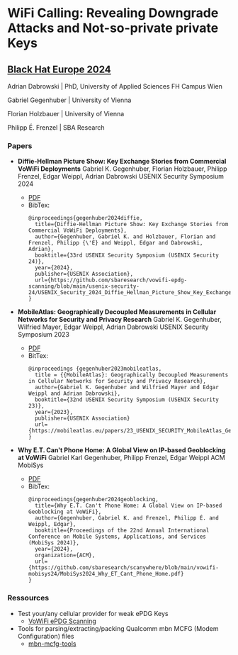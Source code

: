 # WiFi Calling: Revealing Downgrade Attacks and Not-so-private private Keys
## [Black Hat Europe 2024 ](https://www.blackhat.com/eu-24/briefings/schedule/#wifi-calling-revealing-downgrade-attacks-and-not-so-private-private-keys-42490)

Adrian Dabrowski  |  PhD, University of Applied Sciences FH Campus Wien

Gabriel Gegenhuber  |  University of Vienna

Florian Holzbauer  |  University of Vienna

Philipp É. Frenzel  |  SBA Research

### Papers
* **Diffie-Hellman Picture Show: Key Exchange Stories from Commercial VoWiFi Deployments**
  Gabriel K. Gegenhuber, Florian Holzbauer, Philipp Frenzel, Edgar Weippl, Adrian Dabrowski
  USENIX Security Symposium 2024
  * [PDF](https://github.com/sbaresearch/vowifi-epdg-scanning/blob/main/usenix-security-24/USENIX_Security_2024_Diffie_Hellman_Picture_Show_Key_Exchange_Stories_from_Commercial_VoWiFi_Deployments_PN.pdf)
  * BibTex:
    ```
    @inproceedings{gegenhuber2024diffie,
      title={Diffie-Hellman Picture Show: Key Exchange Stories from Commercial VoWiFi Deployments},
      author={Gegenhuber, Gabriel K. and Holzbauer, Florian and Frenzel, Philipp {\'E} and Weippl, Edgar and Dabrowski, Adrian},
      booktitle={33rd USENIX Security Symposium (USENIX Security 24)},
      year={2024},
      publisher={USENIX Association},
      url={https://github.com/sbaresearch/vowifi-epdg-scanning/blob/main/usenix-security-24/USENIX_Security_2024_Diffie_Hellman_Picture_Show_Key_Exchange_Stories_from_Commercial_VoWiFi_Deployments_PN.pdf}
    }
    ```

* **MobileAtlas: Geographically Decoupled Measurements in Cellular Networks for Security and Privacy Research**
  Gabriel K. Gegenhuber, Wilfried Mayer, Edgar Weippl, Adrian Dabrowski
  USENIX Security Symposium 2023
  * [PDF](https://mobileatlas.eu/papers/23_USENIX_SECURITY_MobileAtlas_Geographically_Decoupled_Measurements_in_Cellular_Networks.pdf)
  * BitTex:
    ```
    @inproceedings {gegenhuber2023mobileatlas,
      title = {{MobileAtlas}: Geographically Decoupled Measurements in Cellular Networks for Security and Privacy Research},
      author={Gabriel K. Gegenhuber and Wilfried Mayer and Edgar Weippl and Adrian Dabrowski},
      booktitle={32nd USENIX Security Symposium (USENIX Security 23)},
      year={2023},
      publisher={USENIX Association}
      url={https://mobileatlas.eu/papers/23_USENIX_SECURITY_MobileAtlas_Geographically_Decoupled_Measurements_in_Cellular_Networks.pdf},
    }
    ```

* **Why E.T. Can't Phone Home: A Global View on IP-based Geoblocking at VoWiFi**
  Gabriel Karl Gegenhuber, Philipp Frenzel, Edgar Weippl
  ACM MobiSys
  * [PDF](https://github.com/sbaresearch/scanywhere/blob/main/vowifi-mobisys24/MobiSys2024_Why_ET_Cant_Phone_Home.pdf)
  * BibTex:
    ```
    @inproceedings{gegenhuber2024geoblocking,
      title={Why E.T. Can't Phone Home: A Global View on IP-based Geoblocking at VoWiFi},
      author={Gegenhuber, Gabriel K. and Frenzel, Philipp É. and Weippl, Edgar},
      booktitle={Proceedings of the 22nd Annual International Conference on Mobile Systems, Applications, and Services (MobiSys 2024)},
      year={2024},
      organization={ACM},
      url={https://github.com/sbaresearch/scanywhere/blob/main/vowifi-mobisys24/MobiSys2024_Why_ET_Cant_Phone_Home.pdf}
    }
    ```

### Ressources
* Test your/any cellular provider for weak ePDG Keys
  * [VoWiFi ePDG Scanning](https://github.com/sbaresearch/vowifi-epdg-scanning)
* Tools for parsing/extracting/packing Qualcomm mbn MCFG (Modem Configuration) files
  * [mbn-mcfg-tools](https://github.com/sbaresearch/mbn-mcfg-tools)


